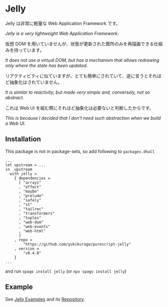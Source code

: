 # Jelly

Jelly は非常に軽量な Web Application Framework です。

_Jelly is a very lightweight Web Application Framework._

仮想 DOM を用いていませんが、状態が更新された箇所のみを再描画できる仕組みを持っています。

_It does not use a virtual DOM, but has a mechanism that allows redrawing only where the state has been updated._

リアクティビティに似ていますが、とても簡単にされていて、逆に言うとそれほど抽象化はされていません。

_It is similar to reactivity, but made very simple and, conversely, not so abstract._

これは Web UI を組む際にそれほど抽象化は必要ないと判断したからです。

_This is because I decided that I don't need such abstraction when we build a Web UI._

## Installation

This package is not in package-sets, so add following to `packages.dhall`

```dhall
...
let upstream = ...
in  upstream
  with jelly =
    { dependencies =
      [ "arrays"
      , "effect"
      , "maybe"
      , "prelude"
      , "safely"
      , "st"
      , "tailrec"
      , "transformers"
      , "tuples"
      , "web-dom"
      , "web-events"
      , "web-html"
      ]
    , repo =
        "https://github.com/yukikurage/purescript-jelly"
    , version =
        "v0.4.0"
    }
...
```

and run `spago install jelly` (or `npx spago install jelly`)

## Example

See [Jelly Examples](https://yukikurage.github.io/purescript-jelly-examples/) and its [Repository](https://github.com/yukikurage/purescript-jelly-examples).
